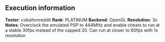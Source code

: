 ## Execution information

**Tester**: cobaltonreddit
**Rank**: PLATINUM
**Backend**: OpenGL
**Resolution**: 3x
**Notes**: Overclock the emulated PSP to 444MHz and enable cheats to run at a stable 30fps instead of the capped 20. Can run at closer to 60fps with 1x resolution
